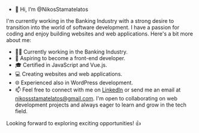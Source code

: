 - 👋 Hi, I’m @NikosStamatelatos

I'm currently working in the Banking Industry with a strong desire to transition into the world of software development. I have a passion for coding and enjoy building websites and web applications. Here's a bit more about me:

- 👨‍💼 Currently working in the Banking Industry.
- 🌱 Aspiring to become a front-end developer.
- 🎓 Certified in JavaScript and Vue.js.
- 💻 Creating websites and web applications.
- 🌐 Experienced also in WordPress development.
- 📫 Feel free to connect with me on [LinkedIn](https://www.linkedin.com/in/nikos-stamatelatos-4a42a6182/) or send me an email at nikossstamatelatos@gmail.com. I'm open to collaborating on web development projects and always eager to learn and grow in the tech field.

Looking forward to exploring exciting opportunities! 👍
